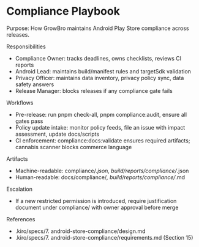 # Compliance Playbook

Purpose: How GrowBro maintains Android Play Store compliance across releases.

Responsibilities

- Compliance Owner: tracks deadlines, owns checklists, reviews CI reports
- Android Lead: maintains build/manifest rules and targetSdk validation
- Privacy Officer: maintains data inventory, privacy policy sync, data safety answers
- Release Manager: blocks releases if any compliance gate fails

Workflows

- Pre-release: run pnpm check-all, pnpm compliance:audit, ensure all gates pass
- Policy update intake: monitor policy feeds, file an issue with impact assessment, update docs/scripts
- CI enforcement: compliance:docs:validate ensures required artifacts; cannabis scanner blocks commerce language

Artifacts

- Machine-readable: compliance/_.json, build/reports/compliance/_.json
- Human-readable: docs/compliance/_, build/reports/compliance/_.md

Escalation

- If a new restricted permission is introduced, require justification document under compliance/ with owner approval before merge

References

- .kiro/specs/7. android-store-compliance/design.md
- .kiro/specs/7. android-store-compliance/requirements.md (Section 15)
